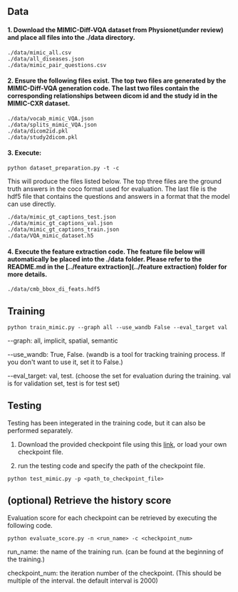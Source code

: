 
## Data


#### 1. Download the MIMIC-Diff-VQA dataset from Physionet(under review) and place all files into the ./data directory.
```
./data/mimic_all.csv
./data/all_diseases.json
./data/mimic_pair_questions.csv
```

#### 2. Ensure the following files exist. The top two files are generated by the MIMIC-Diff-VQA generation code. The last two files contain the corresponding relationships between dicom id and the study id in the MIMIC-CXR dataset.
```
./data/vocab_mimic_VQA.json
./data/splits_mimic_VQA.json
./data/dicom2id.pkl
./data/study2dicom.pkl
```
#### 3. Execute:
```angular2html
python dataset_preparation.py -t -c
```
This will produce the files listed below. The top three files are the ground truth answers in the coco format used for evaluation. The last file is the hdf5 file that contains the questions and answers in a format that the model can use directly.
```
./data/mimic_gt_captions_test.json
./data/mimic_gt_captions_val.json
./data/mimic_gt_captions_train.json
./data/VQA_mimic_dataset.h5
```



#### 4. Execute the feature extraction code. The feature file below will automatically be placed into the ./data folder. Please refer to the README.md in the [../feature extraction](../feature extraction) folder for more details.
```
./data/cmb_bbox_di_feats.hdf5
```

## Training
```
python train_mimic.py --graph all --use_wandb False --eval_target val
```
--graph: all, implicit, spatial, semantic

--use_wandb: True, False. (wandb is a tool for tracking training process. If you don't want to use it, set it to False.)

--eval_target: val, test. (choose the set for evaluation during the training. val is for validation set, test is for test set)


## Testing
Testing has been integerated in the training code, but it can also be performed separately.

1. Download the provided checkpoint file using this [link](https://drive.google.com/file/d/1ZDOnAD0qOx82UPqRISprH5Y3w5qLnYV-/view?usp=drive_link), or load your own checkpoint file.

2. run the testing code and specify the path of the checkpoint file.
```angular2html
python test_mimic.py -p <path_to_checkpoint_file> 
```





## (optional) Retrieve the history score 
Evaluation score for each checkpoint can be retrieved by executing the following code.
```angular2html
python evaluate_score.py -n <run_name> -c <checkpoint_num>
```
run_name: the name of the training run. (can be found at the beginning of the training.)

checkpoint_num: the iteration number of the checkpoint. (This should be multiple of the interval. the default interval is 2000)





